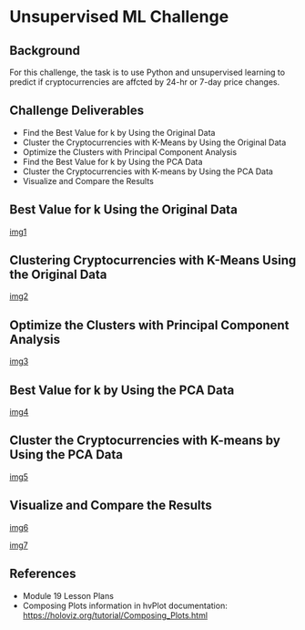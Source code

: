 # Unsupervised ML Challenge

## Background 
For this challenge, the task is to use Python and unsupervised learning to predict if cryptocurrencies are affcted by 24-hr or 7-day price changes.

## Challenge Deliverables
* Find the Best Value for k by Using the Original Data
* Cluster the Cryptocurrencies with K-Means by Using the Original Data
* Optimize the Clusters with Principal Component Analysis
* Find the Best Value for k by Using the PCA Data
* Cluster the Cryptocurrencies with K-means by Using the PCA Data
* Visualize and Compare the Results

## Best Value for k Using the Original Data 
[img1](https://github.com/awann3r/CryptoClustering/blob/main/images/elbow_curve.png)

## Clustering Cryptocurrencies with K-Means Using the Original Data
[img2](https://github.com/awann3r/CryptoClustering/blob/main/images/market_predictions_hvplot.png)

## Optimize the Clusters with Principal Component Analysis
[img3](https://github.com/awann3r/CryptoClustering/blob/main/images/market_data_pca.png)

## Best Value for k by Using the PCA Data
[img4](https://github.com/awann3r/CryptoClustering/blob/main/images/elbow_data_pca.png)

## Cluster the Cryptocurrencies with K-means by Using the PCA Data
[img5](https://github.com/awann3r/CryptoClustering/blob/main/images/market_data_pca_predictions_hvplot.png)

## Visualize and Compare the Results
[img6](https://github.com/awann3r/CryptoClustering/blob/main/images/elbow_curve_compare.png)

[img7](https://github.com/awann3r/CryptoClustering/blob/main/images/predictions_hvplot_compare.png)

## References 
* Module 19 Lesson Plans
* Composing Plots information in hvPlot documentation: https://holoviz.org/tutorial/Composing_Plots.html
